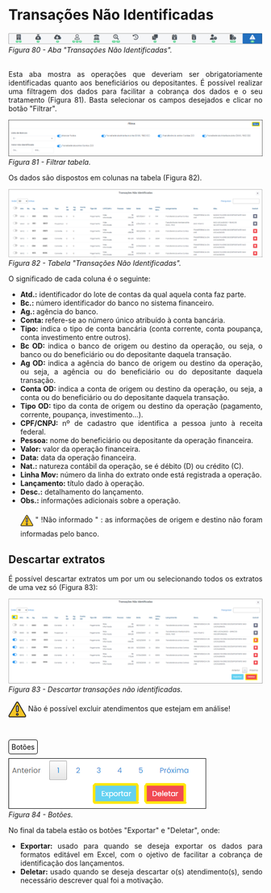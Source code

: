 # Transações Não Identificadas

![](img/TransaçõesNãoIdentificadas.png)<br>
*Figura 80 - Aba "Transações Não Identificadas".* <br><br>

<p style="text-align: justify;">Esta aba mostra as operações que deveriam ser obrigatoriamente identificadas quanto aos beneficiários ou depositantes. É possível realizar uma filtragem dos dados para facilitar a cobrança dos dados e o seu tratamento (Figura 81). Basta selecionar os campos desejados e clicar no botão "Filtrar".</p>

![](img/Filtro.png)<br>
*Figura 81 - Filtrar tabela.* <br>

<p style="text-align: justify;">Os dados são dispostos em colunas na tabela (Figura 82).</p>

![](img/TabelaTransaçõesNãoIdentificadas.png)<br>
*Figura 82 - Tabela "Transações Não Identificadas".* <br>

<p style="text-align: justify;"> O significado de cada coluna é o seguinte: </p>
<ul style="text-align: justify;" >
<li><strong>Atd.:</strong> identificador do lote de contas da qual aquela conta faz parte.</li>
<li><strong>Bc.:</strong> número identificador do banco no sistema financeiro. </li>
<li><strong>Ag.: </strong> agência do banco.</li>
<li><strong>Conta: </strong>refere-se ao número único atribuído à conta bancária. </li>
<li><strong>Tipo: </strong> indica o tipo de conta bancária (conta corrente, conta poupança, conta investimento entre outros).</li>
<li><strong>Bc OD: </strong> indica o banco de origem ou destino da operação, ou seja, o banco ou do beneficiário ou do depositante daquela transação. </li> 
<li><strong>Ag OD: </strong> indica a agência do banco de origem ou destino da operação, ou seja, a agência ou do beneficiário ou do depositante daquela transação.</li>
<li><strong>Conta OD: </strong> indica a conta de origem ou destino da operação, ou seja, a conta ou do beneficiário ou do depositante daquela transação. </li>
<li><strong>Tipo OD: </strong> tipo da conta de origem ou destino da operação (pagamento, corrente, poupança, investimento...).</li>
<li><strong>CPF/CNPJ: </strong> nº de cadastro que identifica a pessoa junto à receita federal. </li>
<li><strong>Pessoa:</strong>  nome do beneficiário ou depositante da operação financeira. </li>
<li><strong>Valor:</strong> valor da operação financeira.  </li>
<li><strong>Data:</strong> data da operação financeira. </li>
<li><strong>Nat.:</strong> natureza contábil da operação, se é débito (D) ou crédito (C).   </li>
<li><strong>Linha Mov:</strong> número da linha do extrato onde está registrada a operação.</li>
<li><strong>Lançamento:</strong> título dado à operação. </li>
<li><strong>Desc.:</strong> detalhamento do lançamento.  </li>
<li><strong>Obs.:</strong> informações adicionais sobre a operação.  </li>

<p style="text-align: justify;"><svg height="35px" width="25px" style="vertical-align: middle" version="1.1" id="Layer_1" xmlns="http://www.w3.org/2000/svg" xmlns:xlink="http://www.w3.org/1999/xlink" viewBox="0 0 511.999 511.999" xml:space="preserve" fill="#000000" stroke="#000000"><g id="SVGRepo_bgCarrier" stroke-width="0"></g><g id="SVGRepo_tracerCarrier" stroke-linecap="round" stroke-linejoin="round"></g><g id="SVGRepo_iconCarrier"> <path style="fill:#F5C525;" d="M16.242,429.476L232.332,55.195c10.518-18.219,36.814-18.219,47.333,0l216.091,374.281 c10.518,18.219-2.63,40.991-23.666,40.991H39.908C18.872,470.467,5.723,447.695,16.242,429.476z"></path> <g> <path style="fill:#EFEFEF;" d="M255.999,322.45L255.999,322.45c-14.172,0-25.66-11.488-25.66-25.66V172.87 c0-14.172,11.488-25.66,25.66-25.66l0,0c14.172,0,25.66,11.488,25.66,25.66v123.92C281.659,310.962,270.171,322.45,255.999,322.45z "></path> <circle style="fill:#EFEFEF;" cx="256.001" cy="397.558" r="25.034"></circle> </g> <g> <path style="fill:#231F20;" d="M506.597,423.218L290.506,48.937C283.304,36.462,270.404,29.014,256,29.014 c-14.404,0-27.304,7.448-34.506,19.922L5.402,423.218c-7.202,12.475-7.202,27.37,0,39.845 c7.202,12.475,20.103,19.922,34.507,19.922h432.183c14.405,0,27.305-7.448,34.507-19.922 C513.799,450.588,513.799,435.692,506.597,423.218z M484.917,450.545c-1.286,2.227-5.108,7.405-12.826,7.405H39.908 c-7.718,0-11.541-5.178-12.826-7.405c-1.286-2.227-3.859-8.126,0-14.81L243.172,61.454c3.859-6.683,10.255-7.405,12.826-7.405 s8.967,0.722,12.826,7.405l216.091,374.281C488.775,442.419,486.201,448.318,484.917,450.545z"></path> <path style="fill:#231F20;" d="M255.999,134.692c-21.051,0-38.177,17.126-38.177,38.177v123.92 c0,21.051,17.126,38.178,38.177,38.178s38.177-17.126,38.177-38.177V172.87C294.176,151.818,277.05,134.692,255.999,134.692z M269.142,296.79c0,7.247-5.896,13.143-13.143,13.143s-13.143-5.896-13.143-13.143V172.87c0-7.247,5.896-13.143,13.143-13.143 s13.143,5.896,13.143,13.143V296.79z"></path> <path style="fill:#231F20;" d="M255.999,360.002c-20.706,0-37.552,16.846-37.552,37.552c0,20.706,16.846,37.552,37.552,37.552 s37.552-16.846,37.552-37.552C293.55,376.848,276.705,360.002,255.999,360.002z M255.999,410.071 c-6.902,0-12.517-5.615-12.517-12.517c0-6.902,5.615-12.517,12.517-12.517s12.517,5.615,12.517,12.517 C268.516,404.455,262.901,410.071,255.999,410.071z"></path> </g> </g></svg> " !Não informado " : as informações de origem e destino não foram informadas pelo banco. </p>
</ul>

## Descartar extratos
<p style="text-align: justify;">É possível descartar extratos um por um ou selecionando todos os extratos de uma vez só (Figura 83): </p>

![](img/DescartarTransaçõesNãoIdentificadas.png)<br>
*Figura 83 - Descartar transações não identificadas.* <br>

<svg height="35px" width="35px" style="vertical-align: middle" version="1.1" id="Layer_1" xmlns="http://www.w3.org/2000/svg" xmlns:xlink="http://www.w3.org/1999/xlink" viewBox="0 0 511.999 511.999" xml:space="preserve" fill="#000000" stroke="#000000"><g id="SVGRepo_bgCarrier" stroke-width="0"></g><g id="SVGRepo_tracerCarrier" stroke-linecap="round" stroke-linejoin="round"></g><g id="SVGRepo_iconCarrier"> <path style="fill:#F5C525;" d="M16.242,429.476L232.332,55.195c10.518-18.219,36.814-18.219,47.333,0l216.091,374.281 c10.518,18.219-2.63,40.991-23.666,40.991H39.908C18.872,470.467,5.723,447.695,16.242,429.476z"></path> <g> <path style="fill:#EFEFEF;" d="M255.999,322.45L255.999,322.45c-14.172,0-25.66-11.488-25.66-25.66V172.87 c0-14.172,11.488-25.66,25.66-25.66l0,0c14.172,0,25.66,11.488,25.66,25.66v123.92C281.659,310.962,270.171,322.45,255.999,322.45z "></path> <circle style="fill:#EFEFEF;" cx="256.001" cy="397.558" r="25.034"></circle> </g> <g> <path style="fill:#231F20;" d="M506.597,423.218L290.506,48.937C283.304,36.462,270.404,29.014,256,29.014 c-14.404,0-27.304,7.448-34.506,19.922L5.402,423.218c-7.202,12.475-7.202,27.37,0,39.845 c7.202,12.475,20.103,19.922,34.507,19.922h432.183c14.405,0,27.305-7.448,34.507-19.922 C513.799,450.588,513.799,435.692,506.597,423.218z M484.917,450.545c-1.286,2.227-5.108,7.405-12.826,7.405H39.908 c-7.718,0-11.541-5.178-12.826-7.405c-1.286-2.227-3.859-8.126,0-14.81L243.172,61.454c3.859-6.683,10.255-7.405,12.826-7.405 s8.967,0.722,12.826,7.405l216.091,374.281C488.775,442.419,486.201,448.318,484.917,450.545z"></path> <path style="fill:#231F20;" d="M255.999,134.692c-21.051,0-38.177,17.126-38.177,38.177v123.92 c0,21.051,17.126,38.178,38.177,38.178s38.177-17.126,38.177-38.177V172.87C294.176,151.818,277.05,134.692,255.999,134.692z M269.142,296.79c0,7.247-5.896,13.143-13.143,13.143s-13.143-5.896-13.143-13.143V172.87c0-7.247,5.896-13.143,13.143-13.143 s13.143,5.896,13.143,13.143V296.79z"></path> <path style="fill:#231F20;" d="M255.999,360.002c-20.706,0-37.552,16.846-37.552,37.552c0,20.706,16.846,37.552,37.552,37.552 s37.552-16.846,37.552-37.552C293.55,376.848,276.705,360.002,255.999,360.002z M255.999,410.071 c-6.902,0-12.517-5.615-12.517-12.517c0-6.902,5.615-12.517,12.517-12.517s12.517,5.615,12.517,12.517 C268.516,404.455,262.901,410.071,255.999,410.071z"></path> </g> </g></svg> Não é possível excluir atendimentos que estejam em análise! <br><br><br>

<span style="background-color: #FFFFFF; border-radius: 4px; padding: 5px; color: #000000; border: 1px solid #000000;">Botões </span>

![](img/BotõesAbaTransações.png)<br>
*Figura 84 - Botões.* <br>

<p style="text-align: justify;">No final da tabela estão os botões "Exportar" e "Deletar", onde: </p>

<ul style="text-align: justify;" >
<li><strong>Exportar: </strong> usado para quando se deseja exportar os dados para formatos editável em Excel, com o ojetivo de facilitar a cobrança de identificação dos lançamentos. </li>
<li><strong>Deletar: </strong> usado quando se deseja descartar o(s) atendimento(s), sendo necessário descrever qual foi a motivação. </li>
</ul>

